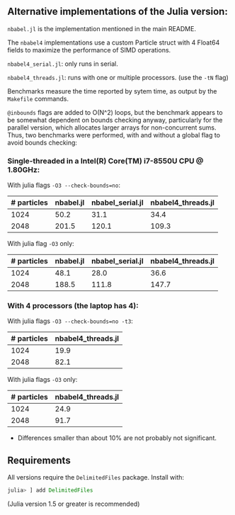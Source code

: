 
## Alternative implementations of the Julia version:

`nbabel.jl` is the implementation mentioned in the main README.

The `nbabel4` implementations use a custom Particle struct with 4
Float64 fields to maximize the performance of SIMD operations.

`nbabel4_serial.jl`:  only runs in serial.

`nbabel4_threads.jl`: runs with one or multiple processors. (use the `-tN` flag)

Benchmarks measure the time reported by sytem time, as output by the `Makefile` commands.

`@inbounds` flags are added to O(N^2) loops, but the benchmark appears to be somewhat
dependent on bounds checking anyway, particularly for the parallel version, which
allocates larger arrays for non-concurrent sums. Thus, two benchmarks were performed, with and
without a global flag to avoid bounds checking:

### Single-threaded in a Intel(R) Core(TM) i7-8550U CPU @ 1.80GHz:

With julia flags `-O3 --check-bounds=no`:

| # particles |  nbabel.jl | nbabel_serial.jl | nbabel4_threads.jl |
|-------------|------------|------------------|--------------------|
|     1024    |    50.2    |    31.1          |      34.4          |
|     2048    |   201.5    |   120.1          |     109.3          |

With julia flag `-O3` only:

| # particles |  nbabel.jl | nbabel_serial.jl | nbabel4_threads.jl |
|-------------|------------|------------------|--------------------|
|     1024    |    48.1    |    28.0          |    36.6            |
|     2048    |   188.5    |   111.8          |   147.7            |


### With 4 processors (the laptop has 4):

With julia flags `-O3 --check-bounds=no -t3`:

| # particles | nbabel4_threads.jl |
|-------------|--------------------|
|     1024    |   19.9             |
|     2048    |   82.1             |

With julia flags `-O3` only:

| # particles | nbabel4_threads.jl |
|-------------|--------------------|
|     1024    |   24.9             |
|     2048    |   91.7             |

- Differences smaller than about 10% are not probably not significant.

## Requirements

All versions require the `DelimitedFiles` package. Install with:

```julia
julia> ] add DelimitedFiles

```

(Julia version 1.5 or greater is recommended)




